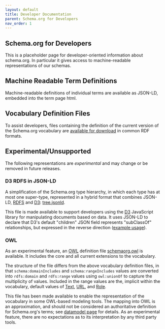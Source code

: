```yaml
---
layout: default
title: Developer Documentation
parent: Schema.org for Developers
nav_order: 1
---
```


## Schema.org for Developers

This is a placeholder page for developer-oriented information about schema.org. In particular it gives access to machine-readable representations of our schemas.

## Machine Readable Term Definitions

Machine-readable definitions of individual terms are available as JSON-LD, embedded into the term page html.

## Vocabulary Definition Files

To assist developers, files containing the definition of the current version of the Schema.org vocabulary are [available for download](/Developers/download.html) in common RDF formats.


## Experimental/Unsupported

The following representations are _experimental_ and may change or be removed in future releases.

### D3 RDFS in JSON-LD

A simplification of the Schema.org type hierarchy, in which each type has at most one super-type, represented in a hybrid format that combines JSON-LD, [RDFS](https://en.wikipedia.org/wiki/RDF_Schema) and [D3](https://d3js.org/): [tree.jsonld](https://schema.org/docs/tree.jsonld).

This file is made available to support developers using the [D3](https://d3js.org/) JavaScript library for manipulating documents based on data. It uses JSON-LD to declare that D3's default "children" JSON field represents "subClassOf" relationships, but expressed in the reverse direction ([example usage](https://bl.ocks.org/danbri/1c121ea8bd2189cf411c)).

### OWL

As an experimental feature, an [OWL](https://en.wikipedia.org/wiki/Web_Ontology_Language) definition file [schemaorg.owl](https://schema.org/docs/schemaorg.owl) is available. It includes the core and all current extensions to the vocabulary.

The structure of the file differs from the above vocabulary definition files, in that `schema:domainIncludes` and `schema:rangeIncludes` values are converted into `rdfs:domain` and `rdfs:range` values using `owl:unionOf` to capture the multiplicity of values. Included in the range values are the, implicit within the vocabulary, default values of [Text](https://schema.org/Text), [URL](https://schema.org/URL), and [Role](https://schema.org/Role).

This file has been made available to enable the representation of the vocabulary in some OWL-based modeling tools. The mapping into OWL is an approximation, and should not be considered an authoritative definition for Schema.org's terms; see [datamodel page](/SchemaInfo/datamodel.html) for details. As an experimental feature, there are no expectations as to its interpretation by any third party tools.



